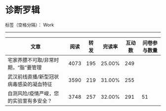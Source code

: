 # 诊断罗辑
标签（空格分隔）： Work

---


|文章|阅读|转发|完读率|互动数|问卷参与数量|
| --- | --- | --- |---|---|---|
|宅家养膘不可取/非常时期，“脂”要管理|4073|195|25.00%|249	
|武汉前线直播/新型冠状病毒感染的凝血特征|3590|219|31.00%|	255	
|自测风险/疫情严峻，您的实验室有多安全？|3748|257|32.00%|291	|51







